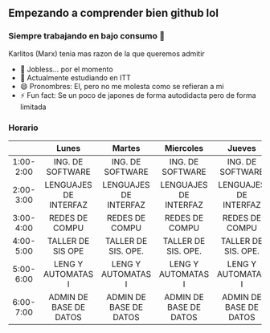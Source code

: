 ## Empezando a comprender bien github lol
### Siempre trabajando en bajo consumo 🔋
Karlitos (Marx) tenia mas razon de la que queremos admitir

- 🔭 Jobless... por el momento
- 🌱 Actualmente estudiando en ITT
- 😄 Pronombres: El, pero no me molesta como se refieran a mi
- ⚡ Fun fact: Se un poco de japones de forma autodidacta pero de forma limitada

### Horario
|           |          Lunes         |         Martes         |        Miercoles       |         Jueves         |         Viernes        |
|:---------:|:----------------------:|:----------------------:|:----------------------:|:----------------------:|:----------------------:|
| 1:00-2:00 |    ING. DE SOFTWARE    |    ING. DE SOFTWARE    |    ING. DE SOFTWARE    |    ING. DE SOFTWARE    |    ING. DE SOFTWARE    |
| 2:00-3:00 |  LENGUAJES DE INTERFAZ |  LENGUAJES DE INTERFAZ |  LENGUAJES DE INTERFAZ |  LENGUAJES DE INTERFAZ |                        |
| 3:00-4:00 |     REDES DE COMPU     |     REDES DE COMPU     |     REDES DE COMPU     |     REDES DE COMPU     |     REDES DE COMPU     |
| 4:00-5:00 |    TALLER DE SIS OPE   |   TALLER DE SIS. OPE.  |   TALLER DE SIS. OPE.  |   TALLER DE SIS. OPE.  |                        |
| 5:00-6:00 |   LENG Y AUTOMATAS I   |   LENG Y AUTOMATAS I   |   LENG Y AUTOMATAS I   |   LENG Y AUTOMATAS I   |   LENG Y AUTOMATAS I   |
| 6:00-7:00 | ADMIN DE BASE DE DATOS | ADMIN DE BASE DE DATOS | ADMIN DE BASE DE DATOS | ADMIN DE BASE DE DATOS | ADMIN DE BASE DE DATOS |

<!--
**DanielGarciaITT/DanielGarciaITT** is a ✨ _special_ ✨ repository because its `README.md` (this file) appears on your GitHub profile.

Here are some ideas to get you started:

- 🔭 I’m currently working on ...
- 🌱 I’m currently learning ...
- 👯 I’m looking to collaborate on ...
- 🤔 I’m looking for help with ...
- 💬 Ask me about ...
- 📫 How to reach me: ...
- 😄 Pronouns: ...
- ⚡ Fun fact: ...
-->
